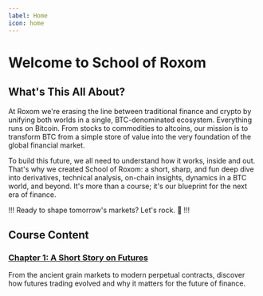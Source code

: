 ```yaml
---
label: Home
icon: home
---
```


# Welcome to School of Roxom

## What's This All About?

At Roxom we're erasing the line between traditional finance and crypto by unifying both worlds in a single, BTC-denominated ecosystem. Everything runs on Bitcoin. From stocks to commodities to altcoins, our mission is to transform BTC from a simple store of value into the very foundation of the global financial market.

To build this future, we all need to understand how it works, inside and out. That's why we created School of Roxom: a short, sharp, and fun deep dive into derivatives, technical analysis, on-chain insights, dynamics in a BTC world, and beyond. It's more than a course; it's our blueprint for the next era of finance.

!!! Ready to shape tomorrow's markets? Let's rock. 🚀
!!!

## Course Content

### [Chapter 1: A Short Story on Futures](./chapter1/README.md)
From the ancient grain markets to modern perpetual contracts, discover how futures trading evolved and why it matters for the future of finance.
